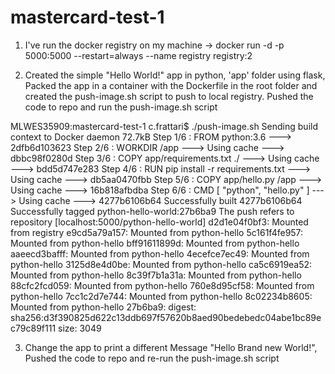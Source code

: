 # mastercard-test-1

1. I've run the docker registry on my machine -> docker run -d -p 5000:5000 --restart=always --name registry registry:2 

2. Created the simple "Hello World!" app in python, 'app' folder using flask, Packed the app in a container with the Dockerfile in the root folder and created the push-image.sh script to push to local registry. Pushed the code to repo and run the push-image.sh script

MLWES35909:mastercard-test-1 c.frattari$ ./push-image.sh
Sending build context to Docker daemon   72.7kB
Step 1/6 : FROM python:3.6
 ---> 2dfb6d103623
Step 2/6 : WORKDIR /app
 ---> Using cache
 ---> dbbc98f0280d
Step 3/6 : COPY app/requirements.txt ./
 ---> Using cache
 ---> bdd5d747e283
Step 4/6 : RUN pip install -r requirements.txt
 ---> Using cache
 ---> db5aa0470fbb
Step 5/6 : COPY app/hello.py /app
 ---> Using cache
 ---> 16b818afbdba
Step 6/6 : CMD [ "python", "hello.py" ]
 ---> Using cache
 ---> 4277b6106b64
Successfully built 4277b6106b64
Successfully tagged python-hello-world:27b6ba9
The push refers to repository [localhost:5000/python-hello-world]
d2d1e04f0bf3: Mounted from registry
e9cd5a79a157: Mounted from python-hello
5c161f4fe957: Mounted from python-hello
bff91611899d: Mounted from python-hello
aaeecd3bafff: Mounted from python-hello
4ecefce7ec49: Mounted from python-hello
3125d8e4d0be: Mounted from python-hello
ca5c6919ea52: Mounted from python-hello
8c39f7b1a31a: Mounted from python-hello
88cfc2fcd059: Mounted from python-hello
760e8d95cf58: Mounted from python-hello
7cc1c2d7e744: Mounted from python-hello
8c02234b8605: Mounted from python-hello
27b6ba9: digest: sha256:d3f390825d622c13ddb697f57620b8aed90bedebedc04abe1bc89ec79c89f111 size: 3049

3. Change the app to print a different Message "Hello Brand new World!", Pushed the code to repo and re-run the push-image.sh script